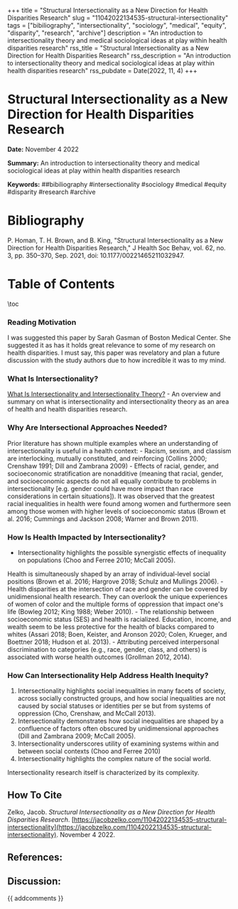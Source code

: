 +++
title = "Structural Intersectionality as a New Direction for Health Disparities Research"
slug = "11042022134535-structural-intersectionality"
tags = ["bibiliography", "intersectionality", "sociology", "medical", "equity", "disparity", "research", "archive"]
description = "An introduction to intersectionality theory and medical sociological ideas at play within health disparities research"
rss_title = "Structural Intersectionality as a New Direction for Health Disparities Research"
rss_description = "An introduction to intersectionality theory and medical sociological ideas at play within health disparities research"
rss_pubdate = Date(2022, 11, 4)
+++



Structural Intersectionality as a New Direction for Health Disparities Research
=========

**Date:** November 4 2022

**Summary:** An introduction to intersectionality theory and medical sociological ideas at play within health disparities research

**Keywords:** ##bibiliography #intersectionality #sociology #medical #equity #disparity #research  #archive

Bibliography
==========

P. Homan, T. H. Brown, and B. King, "Structural Intersectionality as a New Direction for Health Disparities Research," J Health Soc Behav, vol. 62, no. 3, pp. 350–370, Sep. 2021, doi: 10.1177/00221465211032947.

Table of Contents
=========

\toc

### Reading Motivation

I was suggested this paper by Sarah Gasman of Boston Medical Center. She suggested it as has it holds great relevance to some of my research on health disparities. I must say, this paper was revelatory and plan a future discussion with the study authors due to how incredible it was to my mind.

### What Is Intersectionality?

[What Is Intersectionality and Intersectionality Theory?](https://jacobzelko.com/11042022141714-what-intersectionality-theory) - An overview and summary on what is intersectionality and intersectionality theory as an area of health and health disparities research.

### Why Are Intersectional Approaches Needed?

Prior literature has shown multiple examples where an understanding of intersectionality is useful in a health context: 	- Racism, sexism, and classism are interlocking, mutually constituted, and reinforcing (Collins 2000; Crenshaw 1991; Dill and Zambrana 2009) 	- Effects of racial, gender, and socioeconomic stratification are nonadditive (meaning that racial, gender, and socioeconomic aspects do not all equally contribute to problems in intersectionality [e.g. gender could have more impact than race considerations in certain situations]). 	It was observed that the greatest racial inequalities in health were found among women and furthermore seen among those women with higher levels of socioeconomic status (Brown et al. 2016; Cummings and Jackson 2008; Warner and Brown 2011).

### How Is Health Impacted by Intersectionality?

  * Intersectionality highlights the possible synergistic effects of inequality on populations (Choo and Ferree 2010; McCall 2005).

Health is simultaneously shaped by an array of individual-level social positions (Brown et al. 2016; Hargrove 2018; Schulz and Mullings 2006). 	- Health disparities at the intersection of race and gender can be covered by unidimensional health research. 	They can overlook the unique experiences of women of color and the multiple forms of oppression that impact one's life (Bowleg 2012; King 1988; Weber 2010). 	- The relationship between socioeconomic status (SES) and health is racialized. 	Education, income, and wealth seem to be less protective for the health of blacks compared to whites (Assari 2018; Boen, Keister, and Aronson 2020; Colen, Krueger, and Boettner 2018; Hudson et al. 2013). 	- Attributing perceived interpersonal discrimination to categories (e.g., race, gender, class, and others) is associated with worse health outcomes (Grollman 2012, 2014).

### How Can Intersectionality Help Address Health Inequity?

1. Intersectionality highlights social inequalities in many facets of society, across socially constructed groups, and how social inequalities are not caused by social statuses or identities per se but from systems of oppression (Cho, Crenshaw, and McCall 2013).
2. Intersectionality demonstrates how social inequalities are shaped by a confluence of factors often obscured by unidimensional approaches (Dill and Zambrana 2009; McCall 2005).
3. Intersectionality underscores utility of examining systems within and between social contexts (Choo and Ferree 2010)
4. Intersectionality highlights the complex nature of the social world.

Intersectionality research itself is characterized by its complexity.
## How To Cite

 Zelko, Jacob. _Structural Intersectionality as a New Direction for Health Disparities Research_. [https://jacobzelko.com/11042022134535-structural-intersectionality](https://jacobzelko.com/11042022134535-structural-intersectionality). November 4 2022.
## References:
## Discussion: 

{{ addcomments }}

